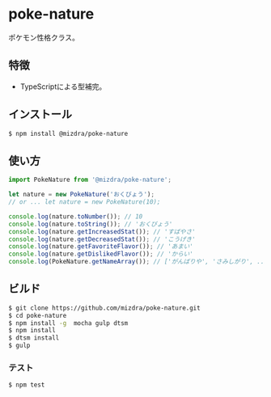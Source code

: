 # poke-nature
ポケモン性格クラス。

## 特徴
- TypeScriptによる型補完。

## インストール
```bash
$ npm install @mizdra/poke-nature
```

## 使い方
```js
import PokeNature from '@mizdra/poke-nature';

let nature = new PokeNature('おくびょう');
// or ... let nature = new PokeNature(10);

console.log(nature.toNumber()); // 10
console.log(nature.toString()); // 'おくびょう'
console.log(nature.getIncreasedStat()); // 'すばやさ'
console.log(nature.getDecreasedStat()); // 'こうげき'
console.log(nature.getFavoriteFlavor()); // 'あまい'
console.log(nature.getDislikedFlavor()); // 'からい'
console.log(PokeNature.getNameArray()); // ['がんばりや', 'さみしがり', ...]

```

## ビルド
```bash
$ git clone https://github.com/mizdra/poke-nature.git
$ cd poke-nature
$ npm install -g  mocha gulp dtsm
$ npm install
$ dtsm install
$ gulp
```

### テスト
```bash
$ npm test
```